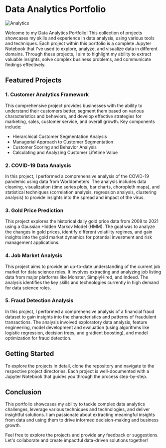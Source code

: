 # Data Analytics Portfolio

![Analytics](https://images.unsplash.com/photo-1491336477066-31156b5e4f35?ixlib=rb-1.2.1&ixid=eyJhcHBfaWQiOjEyMDd9&auto=format&fit=crop&w=1950&q=80)

Welcome to my Data Analytics Portfolio! This collection of projects showcases my skills and experience in data analysis, using various tools and techniques. Each project within this portfolio is a complete Jupyter Notebook that I've used to explore, analyze, and visualize data in different domains. Through these projects, I aim to highlight my ability to extract valuable insights, solve complex business problems, and communicate findings effectively.

## Featured Projects

### 1. Customer Analytics Framework

This comprehensive project provides businesses with the ability to understand their customers better, segment them based on various characteristics and behaviors, and develop effective strategies for marketing, sales, customer service, and overall growth. Key components include:

- Hierarchical Customer Segmentation Analysis
- Managerial Approach to Customer Segmentation
- Customer Scoring and Behavior Analysis
- Calculating and Analyzing Customer Lifetime Value

### 2. COVID-19 Data Analysis

In this project, I performed a comprehensive analysis of the COVID-19 pandemic using data from Worldometers. The analysis includes data cleaning, visualization (time series plots, bar charts, choropleth maps), and statistical techniques (correlation analysis, regression analysis, clustering analysis) to provide insights into the spread and impact of the virus.

### 3. Gold Price Prediction

This project explores the historical daily gold price data from 2008 to 2021 using a Gaussian Hidden Markov Model (HMM). The goal was to analyze the changes in gold prices, identify different volatility regimes, and gain insights into the gold market dynamics for potential investment and risk management applications.

### 4. Job Market Analysis

This project aims to provide an up-to-date understanding of the current job market for data science roles. It involves extracting and analyzing job listing data from major platforms like Monster, SimplyHired, and Indeed. The analysis identifies the key skills and technologies currently in high demand for data science roles.

### 5. Fraud Detection Analysis

In this project, I performed a comprehensive analysis of a financial fraud dataset to gain insights into the characteristics and patterns of fraudulent transactions. The analysis involved exploratory data analysis, feature engineering, model development and evaluation (using algorithms like logistic regression, decision trees, and gradient boosting), and model optimization for fraud detection.

## Getting Started

To explore the projects in detail, clone the repository and navigate to the respective project directories. Each project is well-documented with a Jupyter Notebook that guides you through the process step-by-step.

## Conclusion

This portfolio showcases my ability to tackle complex data analytics challenges, leverage various techniques and technologies, and deliver insightful solutions. I am passionate about extracting meaningful insights from data and using them to drive informed decision-making and business growth.

Feel free to explore the projects and provide any feedback or suggestions. Let's collaborate and create impactful data-driven solutions together!
